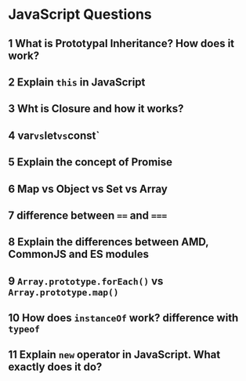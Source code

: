 # JavaScript Questions

## 1 What is Prototypal Inheritance? How does it work?

## 2 Explain `this` in JavaScript

## 3 Wht is Closure and how it works?

## 4 var` vs `let` vs `const`

## 5 Explain the concept of Promise

## 6 Map vs Object vs Set vs Array

## 7 difference between `==` and `===`

## 8 Explain the differences between AMD, CommonJS and ES modules

## 9 `Array.prototype.forEach()` vs `Array.prototype.map()`

## 10 How does `instanceOf` work? difference with `typeof`

## 11 Explain `new` operator in JavaScript. What exactly does it do?

 
